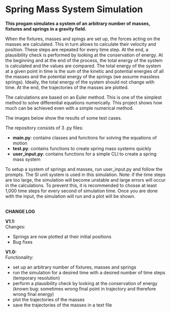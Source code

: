 # Spring Mass System Simulation

**This progam simulates a system of an arbitrary number of masses, fixtures and springs in a gravity field.**

When the fixtures, masses and spings are set up, the forces acting on the masses are calculated. This in turn allows to calculate their velocity and position. These steps are repeated for every time step. At the end, a plausibility check is performed by looking at the conservation of energy. At the beginning and at the end of the process, the total energy of the system is calculated and the values are compared. The total energy of the system at a given point in time is the sum of the kinetic and potential energies of all the masses and the potential energy of the springs (we assume massless springs). Ideally, the total energy of the system should not change with time. At the end, the trajectories of the masses are plotted.

The calculations are based on an Euler method. This is one of the simplest method to solve differential equations numerically. This project shows how much can be achieved even with a simple numerical method.

The images below show the results of some test cases.

The repository consists of 3 .py files:

* **main.py**: contains classes and functions for solving the equations of motion
* **test.py**: contains functions to create spring mass systems quickly
* **user_input.py**: contains functions for a simple CLI to create a spring mass system

To setup a system of springs and masses, run user_input.py and follow the prompts. The SI unit system is used in this simulation.
Note: if the time steps are too large, the simulation will become unstable and large errors will occur in the calculations. To prevent this, it is recommended to chosse at least 1,000 time steps for every second of simulation time.
Once you are done with the input, the simulation will run and a plot will be shown.
</br>
</br>

**CHANGE LOG**

**V1.1:**</br>
Changes:
* Springs are now plotted at their initial positions
* Bug fixes


**V1.0:**</br>
Functionality:
* set up an arbitrary number of fixtures, masses and springs
* run the simulation for a desired time with a desired number of time steps (temporary resolution)
* perform a plausibility check by looking at the conservation of energy (known bug: sometimes wrong final point in trajectory and therefore wrong final energy)
* plot the trajectories of the masses
* save the trajectories of the masses in a text file

